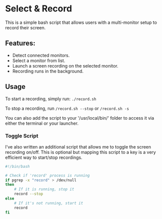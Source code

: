 # Select & Record

This is a simple bash script that allows users with a multi-monitor setup to 
record their screen.

## Features:
  - Detect connected monitors.
  - Select a monitor from list.
  - Launch a screen recording on the selected monitor.
  - Recording runs in the background.

## Usage

To start a recording, simply run: `./record.sh`

To stop a recording, run `/record.sh --stop` or `/record.sh -s`

You can also add the script to your '/usr/local/bin/' folder to access it via 
either the terminal or your launcher.

### Toggle Script 
I've also written an additional script that allows me to toggle the screen 
recording on/off. This is optional but mapping this script to a key is a very 
efficient way to start/stop recordings. 

```sh
#!/bin/bash

# Check if 'record' process is running
if pgrep -x "record" > /dev/null
then
    # If it is running, stop it
    record --stop
else
    # If it's not running, start it
    record
fi

```
